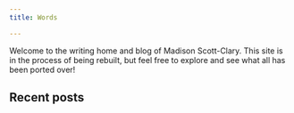 ```yaml
---
title: Words

---
```


Welcome to the writing home and blog of Madison Scott-Clary. This site is in the process of being rebuilt, but feel free to explore and see what all has been ported over!

## Recent posts
